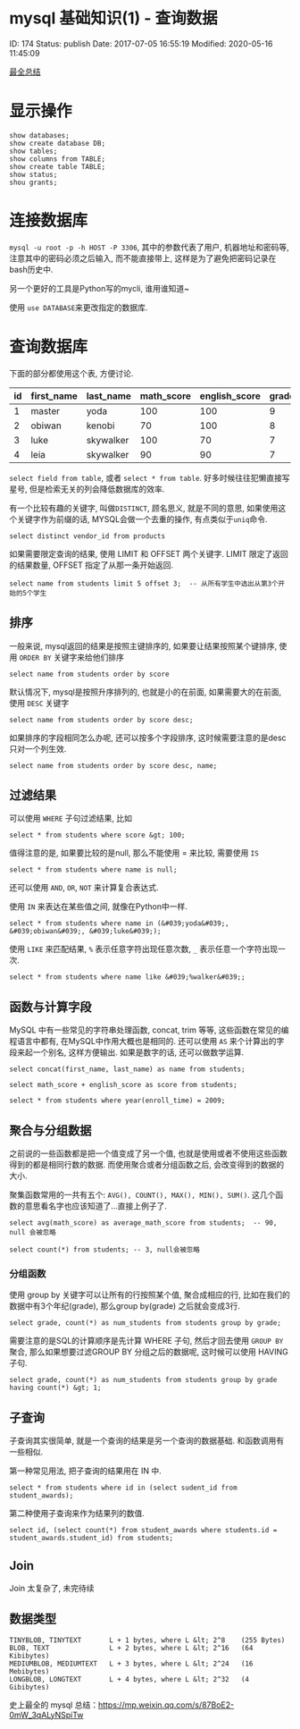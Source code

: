 # mysql 基础知识(1) - 查询数据


ID: 174
Status: publish
Date: 2017-07-05 16:55:19
Modified: 2020-05-16 11:45:09


[最全总结](https://mp.weixin.qq.com/s/87BoE2-0mW_3qALyNSpiTw)

# 显示操作

```
show databases;
show create database DB;
show tables;
show columns from TABLE;
show create table TABLE;
show status;
shou grants;
```

# 连接数据库

`mysql -u root -p -h HOST -P 3306`, 其中的参数代表了用户, 机器地址和密码等, 注意其中的密码必须之后输入, 而不能直接带上, 这样是为了避免把密码记录在bash历史中.

另一个更好的工具是Python写的mycli, 谁用谁知道~

使用 `use DATABASE`来更改指定的数据库.


# 查询数据库

下面的部分都使用这个表, 方便讨论.


|id   |first_name|last_name|math_score|english_score|grade   |
|-----|----------|---------|----------|-------------|--------|
|1    |master    |yoda     |100       |100          |9       |
|2    |obiwan    |kenobi   |70        |100          |8       |
|3    |luke      |skywalker|100       |70           |7       |
|4    |leia      |skywalker|90        |90           |7       |

`select field from table`, 或者 `select * from table`. 好多时候往往犯懒直接写星号, 但是检索无关的列会降低数据库的效率.

有一个比较有趣的关键字, 叫做`DISTINCT`, 顾名思义, 就是不同的意思, 如果使用这个关键字作为前缀的话, MYSQL会做一个去重的操作, 有点类似于`uniq`命令.

```
select distinct vendor_id from products
```

如果需要限定查询的结果, 使用 LIMIT 和 OFFSET 两个关键字. LIMIT 限定了返回的结果数量, OFFSET 指定了从那一条开始返回.

```
select name from students limit 5 offset 3;  -- 从所有学生中选出从第3个开始的5个学生
```

## 排序

一般来说, mysql返回的结果是按照主键排序的, 如果要让结果按照某个键排序, 使用 `ORDER BY` 关键字来给他们排序

```
select name from students order by score
```

默认情况下, mysql是按照升序排列的, 也就是小的在前面, 如果需要大的在前面, 使用 `DESC` 关键字

```
select name from students order by score desc;
```

如果排序的字段相同怎么办呢, 还可以按多个字段排序, 这时候需要注意的是desc只对一个列生效.

```
select name from students order by score desc, name;
```

## 过滤结果

可以使用 `WHERE` 子句过滤结果, 比如

```
select * from students where score &gt; 100;
```

值得注意的是, 如果要比较的是null, 那么不能使用 = 来比较, 需要使用 `IS`

```
select * from students where name is null;

```

还可以使用 `AND`, `OR`, `NOT` 来计算复合表达式.

使用 `IN` 来表达在某些值之间, 就像在Python中一样.

```
select * from students where name in (&#039;yoda&#039;, &#039;obiwan&#039;, &#039;luke&#039;);
```

使用 `LIKE` 来匹配结果, `%` 表示任意字符出现任意次数, `_` 表示任意一个字符出现一次.

```
select * from students where name like &#039;%walker&#039;;
```

## 函数与计算字段

MySQL 中有一些常见的字符串处理函数, concat, trim 等等, 这些函数在常见的编程语言中都有, 在MySQL中作用大概也是相同的. 还可以使用 `AS` 来个计算出的字段来起一个别名, 这样方便输出. 如果是数字的话, 还可以做数学运算.

```
select concat(first_name, last_name) as name from students;

select math_score + english_score as score from students;

select * from students where year(enroll_time) = 2009;
```

## 聚合与分组数据

之前说的一些函数都是把一个值变成了另一个值, 也就是使用或者不使用这些函数得到的都是相同行数的数据. 而使用聚合或者分组函数之后, 会改变得到的数据的大小.

聚集函数常用的一共有五个: `AVG(), COUNT(), MAX(), MIN(), SUM()`. 这几个函数的意思看名字也应该知道了...直接上例子了.

```
select avg(math_score) as average_math_score from students;  -- 90, null 会被忽略
```

```
select count(*) from students; -- 3, null会被忽略
```

### 分组函数

使用 group by 关键字可以让所有的行按照某个值, 聚合成相应的行, 比如在我们的数据中有3个年纪(grade), 那么group by(grade) 之后就会变成3行.

```
select grade, count(*) as num_students from students group by grade;
```

需要注意的是SQL的计算顺序是先计算 WHERE 子句, 然后才回去使用 `GROUP BY` 聚合, 那么如果想要过滤GROUP BY 分组之后的数据呢, 这时候可以使用 HAVING 子句.

```
select grade, count(*) as num_students from students group by grade having count(*) &gt; 1;
```

## 子查询

子查询其实很简单, 就是一个查询的结果是另一个查询的数据基础. 和函数调用有一些相似.

第一种常见用法, 把子查询的结果用在 IN 中.

```
select * from students where id in (select sudent_id from student_awards);
```

第二种使用子查询来作为结果列的数值.

```
select id, (select count(*) from student_awards where students.id = student_awards.student_id) from students;
```

## Join

Join 太复杂了, 未完待续

## 数据类型

```
TINYBLOB, TINYTEXT       L + 1 bytes, where L &lt; 2^8    (255 Bytes)
BLOB, TEXT               L + 2 bytes, where L &lt; 2^16   (64 Kibibytes)
MEDIUMBLOB, MEDIUMTEXT   L + 3 bytes, where L &lt; 2^24   (16 Mebibytes)
LONGBLOB, LONGTEXT       L + 4 bytes, where L &lt; 2^32   (4 Gibibytes)
```

史上最全的 mysql 总结：https://mp.weixin.qq.com/s/87BoE2-0mW_3qALyNSpiTw